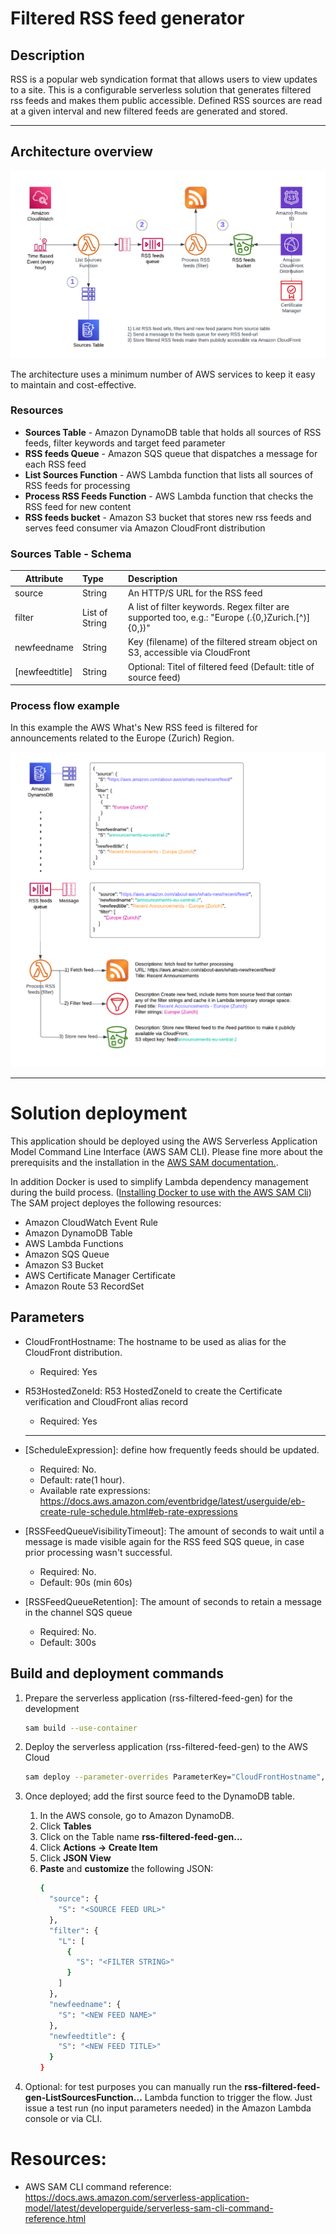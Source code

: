 # Filtered RSS feed generator

## Description
RSS is a popular web syndication format that allows users to view updates to a site. This is a configurable serverless solution that generates filtered rss feeds and makes them public accessible. Defined RSS sources are read at a given interval and new filtered feeds are generated and stored.

---

## Architecture overview

![Architecture overview diagram](img/infra-architecture-overview.png)

The architecture uses a minimum number of AWS services to keep it easy to maintain and cost-effective.
### Resources

  - **Sources Table** - Amazon DynamoDB table that holds all sources of RSS feeds, filter keywords and target feed parameter
  - **RSS feeds Queue** - Amazon SQS queue that dispatches a message for each RSS feed
  - **List Sources Function** - AWS Lambda function that lists all sources of RSS feeds for processing
  - **Process RSS Feeds Function** - AWS Lambda function that checks the RSS feed for new content
  - **RSS feeds bucket** - Amazon S3 bucket that stores new rss feeds and serves feed consumer via Amazon CloudFront distribution

### Sources Table - Schema

| Attribute           | Type              | Description                                                                                    	                |
| ------------------- |:------------------| :---------------------------------------------------------------------------------------------------------------|
| source              | String            | An HTTP/S URL for the RSS feed                                                                 	                |
| filter			        | List of String	  | A list of filter keywords. Regex filter are supported too, e.g.: "Europe \(.{0,}Zurich.[^)]{0,}\)"              |
| newfeedname 		    | String 			      | Key (filename) of the filtered stream object on S3, accessible via CloudFront                                   |
| [newfeedtitle] 		  | String 			      | Optional: Titel of filtered feed (Default: title of source feed)				     			                              |

### Process flow example

In this example the AWS What's New RSS feed is filtered for announcements related to the Europe (Zurich) Region.

![Feed process overview](img/feed-filter-process-overview.png)

---

# Solution deployment
This application should be deployed using the AWS Serverless Application Model Command Line Interface (AWS SAM CLI). Please fine more about the prerequisits and the installation in the [AWS SAM documentation.](https://docs.aws.amazon.com/serverless-application-model/latest/developerguide/serverless-getting-started.html).

In addition Docker is used to simplify Lambda dependency management during the build process. ([Installing Docker to use with the AWS SAM Cli](https://docs.aws.amazon.com/serverless-application-model/latest/developerguide/install-docker.html))
The SAM project deployes the following resources:
- Amazon CloudWatch Event Rule
- Amazon DynamoDB Table
- AWS Lambda Functions
- Amazon SQS Queue
- Amazon S3 Bucket
- AWS Certificate Manager Certificate
- Amazon Route 53 RecordSet

## Parameters
- CloudFrontHostname: The hostname to be used as alias for the CloudFront distribution.
  - Required: Yes
- R53HostedZoneId: R53 HostedZoneId to create the Certificate verification and CloudFront alias record
  - Required: Yes

  ---
  
- [ScheduleExpression]: define how frequently feeds should be updated.
  - Required: No.
  - Default: rate(1 hour).
  - Available rate expressions: https://docs.aws.amazon.com/eventbridge/latest/userguide/eb-create-rule-schedule.html#eb-rate-expressions
- [RSSFeedQueueVisibilityTimeout]: The amount of seconds to wait until a message is made visible again for the RSS feed SQS queue, in case prior processing wasn't successful.
  - Required: No.
  - Default: 90s (min 60s)
- [RSSFeedQueueRetention]: The amount of seconds to retain a message in the channel SQS queue
  - Required: No.
  - Default: 300s

## Build and deployment commands

1. Prepare the serverless application (rss-filtered-feed-gen) for the development
   
    ```bash 
    sam build --use-container
    ```

1. Deploy the serverless application (rss-filtered-feed-gen) to the AWS Cloud

    ```bash
    sam deploy --parameter-overrides ParameterKey="CloudFrontHostname",ParameterValue="<hostname>" ParameterKey="R53HostedZoneId",ParameterValue="<R53 HostedZone Id>"
    ```

1. Once deployed; add the first source feed to the DynamoDB table.
    1. In the AWS console, go to Amazon DynamoDB.
    1. Click **Tables**
    1. Click on the Table name **rss-filtered-feed-gen...**
    1. Click **Actions -> Create Item**
    1. Click **JSON View**
    1. **Paste** and **customize** the following JSON:
        ```bash
        {
          "source": {
            "S": "<SOURCE FEED URL>"
          },
          "filter": {
            "L": [
              {
                "S": "<FILTER STRING>"
              }
            ]
          },
          "newfeedname": {
            "S": "<NEW FEED NAME>"
          },
          "newfeedtitle": {
            "S": "<NEW FEED TITLE>"
          }
        }
        ```
  1. Optional: for test purposes you can manually run the **rss-filtered-feed-gen-ListSourcesFunction...** Lambda function to trigger the flow. Just issue a test run (no input parameters needed) in the Amazon Lambda console or via CLI.
# Resources:
- AWS SAM CLI command reference: https://docs.aws.amazon.com/serverless-application-model/latest/developerguide/serverless-sam-cli-command-reference.html